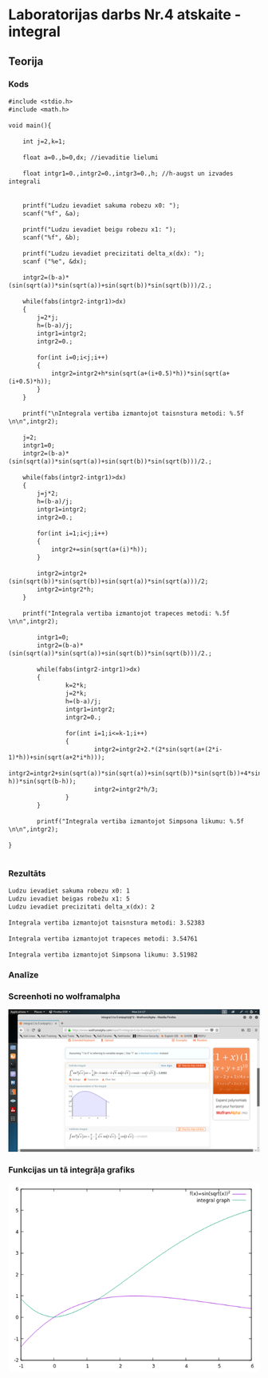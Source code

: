 <!-- https://help.github.com/en/github/writing-on-github/basic-writing-and-formatting-syntax -->
# Laboratorijas darbs Nr.4 atskaite - integral

## Teorija



### Kods
```
#include <stdio.h>
#include <math.h>

void main(){

	int j=2,k=1;

	float a=0.,b=0,dx; //ievaditie lielumi

	float intgr1=0.,intgr2=0.,intgr3=0.,h; //h-augst un izvades integrali


	printf("Ludzu ievadiet sakuma robezu x0: ");
	scanf("%f", &a);

	printf("Ludzu ievadiet beigu robezu x1: ");
	scanf("%f", &b);

	printf("Ludzu ievadiet precizitati delta_x(dx): ");
	scanf ("%e", &dx);

	intgr2=(b-a)*(sin(sqrt(a))*sin(sqrt(a))+sin(sqrt(b))*sin(sqrt(b)))/2.;

	while(fabs(intgr2-intgr1)>dx)
	{
		j=2*j;
		h=(b-a)/j;
		intgr1=intgr2;
		intgr2=0.;

		for(int i=0;i<j;i++)
		{
			intgr2=intgr2+h*sin(sqrt(a+(i+0.5)*h))*sin(sqrt(a+(i+0.5)*h));
		}
	}

	printf("\nIntegrala vertiba izmantojot taisnstura metodi: %.5f \n\n",intgr2);

	j=2;
	intgr1=0;
	intgr2=(b-a)*(sin(sqrt(a))*sin(sqrt(a))+sin(sqrt(b))*sin(sqrt(b)))/2.;

	while(fabs(intgr2-intgr1)>dx)
	{
		j=j*2;
		h=(b-a)/j;
		intgr1=intgr2;
		intgr2=0.;

		for(int i=1;i<j;i++)
		{
			intgr2+=sin(sqrt(a+(i)*h));
		}

		intgr2=intgr2+(sin(sqrt(b))*sin(sqrt(b))+sin(sqrt(a))*sin(sqrt(a)))/2;
		intgr2=intgr2*h;
	}

	printf("Integrala vertiba izmantojot trapeces metodi: %.5f \n\n",intgr2);

        intgr1=0;
        intgr2=(b-a)*(sin(sqrt(a))*sin(sqrt(a))+sin(sqrt(b))*sin(sqrt(b)))/2.;

        while(fabs(intgr2-intgr1)>dx)
        {
                k=2*k;
                j=2*k;
                h=(b-a)/j;
                intgr1=intgr2;
                intgr2=0.;

                for(int i=1;i<=k-1;i++)
                {
                        intgr2=intgr2+2.*(2*sin(sqrt(a+(2*i-1)*h))+sin(sqrt(a+2*i*h)));
                        intgr2=intgr2+sin(sqrt(a))*sin(sqrt(a))+sin(sqrt(b))*sin(sqrt(b))+4*sin(sqrt(b-h))*sin(sqrt(b-h));
                        intgr2=intgr2*h/3;
                }
        }

        printf("Integrala vertiba izmantojot Simpsona likumu: %.5f \n\n",intgr2);

}
 
```  

### Rezultāts
```
Ludzu ievadiet sakuma robezu x0: 1
Ludzu ievadiet beigas robežu x1: 5
Ludzu ievadiet precizitati delta_x(dx): 2

Integrala vertiba izmantojot taisnstura metodi: 3.52383

Integrala vertiba izmantojot trapeces metodi: 3.54761

Integrala vertiba izmantojot Simpsona likumu: 3.51982
```

### Analīze


### Screenhoti no wolframalpha

![WolframAlpha](https://github.com/DaButter/RTR105/blob/master/darbi/4ld_integral/wolframalpha_integral1to5.png)

### Funkcijas un tā integrāļa grafiks

![graph](https://github.com/DaButter/RTR105/blob/master/darbi/4ld_integral/integral_graph.png)

